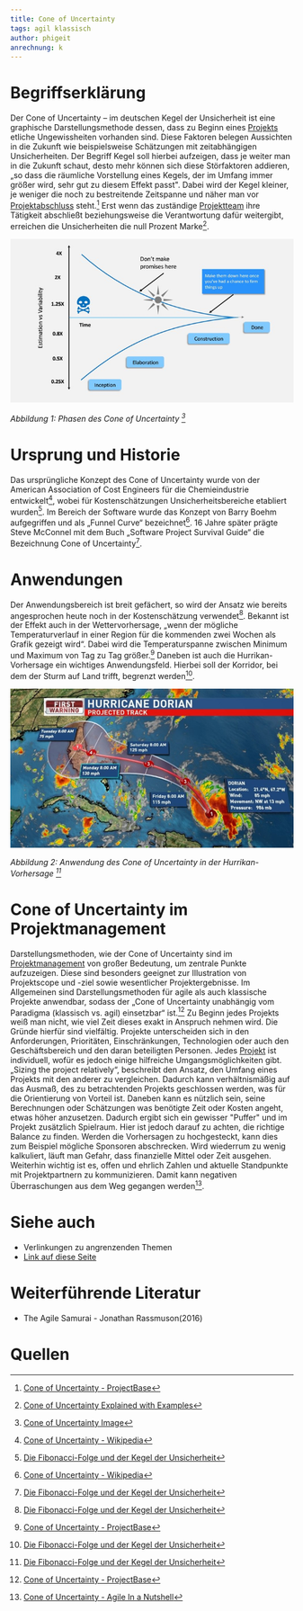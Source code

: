 ```yaml
---
title: Cone of Uncertainty
tags: agil klassisch
author: phigeit
anrechnung: k 
---
```



# Begriffserklärung

Der Cone of Uncertainty – im deutschen Kegel der Unsicherheit ist eine graphische Darstellungsmethode dessen, dass zu Beginn eines [Projekts](Projekt.md) etliche Ungewissheiten vorhanden 
sind. Diese Faktoren belegen Aussichten in die Zukunft wie beispielsweise Schätzungen mit zeitabhängigen Unsicherheiten. Der Begriff Kegel soll hierbei aufzeigen, dass je weiter 
man in die Zukunft schaut, desto mehr können sich diese Störfaktoren addieren, „so dass die räumliche Vorstellung eines Kegels, der im Umfang immer größer wird, sehr gut zu 
diesem Effekt passt". Dabei wird der Kegel kleiner, je weniger die noch zu bestreitende Zeitspanne und näher man vor [Projektabschluss](Projektabschluss.md) steht.[^1] Erst wenn das zuständige 
[Projektteam](Projektmitarbeiter.md) ihre Tätigkeit abschließt beziehungsweise die Verantwortung dafür weitergibt, erreichen die Unsicherheiten die null Prozent Marke[^5]. 

![Beispielabbildung](Cone_of_Uncertainty/CoU.jpg)

*Abbildung 1: Phasen des Cone of Uncertainty [^6]*


# Ursprung und Historie

Das ursprüngliche Konzept des Cone of Uncertainty wurde von der American Association of Cost Engineers für die Chemieindustrie entwickelt[^4], wobei für Kostenschätzungen 
Unsicherheitsbereiche etabliert wurden[^2]. Im Bereich der Software wurde das Konzept von Barry Boehm aufgegriffen und als „Funnel Curve“ bezeichnet[^4]. 16 Jahre später prägte 
Steve McConnel mit dem Buch „Software Project Survival Guide“ die Bezeichnung Cone of Uncertainty[^2].


# Anwendungen

Der Anwendungsbereich ist breit gefächert, so wird der Ansatz wie bereits angesprochen heute noch in der Kostenschätzung verwendet[^2]. Bekannt ist der Effekt auch in der 
Wettervorhersage, „wenn der mögliche Temperaturverlauf in einer Region für die kommenden zwei Wochen als Grafik gezeigt wird“. Dabei wird die Temperaturspanne zwischen Minimum 
und Maximum von Tag zu Tag größer.[^1] Daneben ist auch die Hurrikan-Vorhersage ein wichtiges Anwendungsfeld. Hierbei soll der Korridor, bei dem der Sturm auf Land trifft,       begrenzt werden[^2].  

![Beispielabbildung](Cone_of_Uncertainty/coneofuncertainty_hurricane.jpg)

*Abbildung 2: Anwendung des Cone of Uncertainty in der Hurrikan-Vorhersage [^2]*


# Cone of Uncertainty im Projektmanagement 

Darstellungsmethoden, wie der Cone of Uncertainty sind im [Projektmanagement](Projektmanagement) von großer Bedeutung, um zentrale Punkte aufzuzeigen. Diese sind besonders geeignet zur Illustration 
von Projektscope und -ziel sowie wesentlicher Projektergebnisse. Im Allgemeinen sind Darstellungsmethoden für agile als auch klassische Projekte anwendbar, sodass der „Cone of 
Uncertainty unabhängig vom Paradigma (klassisch vs. agil) einsetzbar“ ist.[^1] Zu Beginn jedes Projekts weiß man nicht, wie viel Zeit dieses exakt in Anspruch nehmen wird. Die 
Gründe hierfür sind vielfältig. Projekte unterscheiden sich in den Anforderungen, Prioritäten, Einschränkungen, Technologien oder auch den Geschäftsbereich und den daran 
beteiligten Personen. Jedes [Projekt](Projekt.md) ist individuell, wofür es jedoch einige hilfreiche Umgangsmöglichkeiten gibt. „Sizing the project relatively“, beschreibt den Ansatz, den 
Umfang eines Projekts mit den anderer zu vergleichen. Dadurch kann verhältnismäßig auf das Ausmaß, des zu betrachtenden Projekts geschlossen werden, was für die Orientierung 
von Vorteil ist. Daneben kann es nützlich sein, seine Berechnungen oder Schätzungen was benötigte Zeit oder Kosten angeht, etwas höher anzusetzen. Dadurch ergibt sich ein 
gewisser "Puffer" und im Projekt zusätzlich Spielraum. Hier ist jedoch darauf zu achten, die richtige Balance zu finden. Werden die Vorhersagen zu hochgesteckt, kann dies zum 
Beispiel mögliche Sponsoren abschrecken. Wird wiederrum zu wenig kalkuliert, läuft man Gefahr, dass finanzielle Mittel oder Zeit ausgehen. Weiterhin wichtig ist es, offen und 
ehrlich Zahlen und aktuelle Standpunkte mit Projektpartnern zu kommunizieren. Damit kann negativen Überraschungen aus dem Weg gegangen werden[^3]. 












# Siehe auch

* Verlinkungen zu angrenzenden Themen
* [Link auf diese Seite](Cone_of_Uncertainty.md)

# Weiterführende Literatur

* The Agile Samurai - Jonathan Rassmuson(2016)

# Quellen

[^1]: [Cone of Uncertainty - ProjectBase](https://project-base.org/projektmanagement-glossar/cone-of-uncertainty/)
[^2]: [Die Fibonacci-Folge und der Kegel der Unsicherheit](https://blog.agileskills.de/de/die-fibonacci-folge-und-der-kegel-der-unsicherheit/)
[^3]: [Cone of Uncertainty - Agile In a Nutshell](http://www.agilenutshell.com/cone_of_uncertainty)
[^4]: [Cone of Uncertainty - Wikipedia](https://en.wikipedia.org/wiki/Cone_of_Uncertainty)
[^5]: [Cone of Uncertainty Explained with Examples](https://www.projectpractical.com/cone-of-uncertainty/)
[^6]: [Cone of Uncertainty Image](https://www.sketchbubble.com/en/presentation-cone-of-uncertainty.html)
